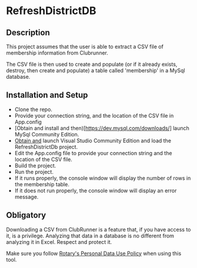 # RefreshDistrictDB

## Description
This project assumes that the user is able to extract a CSV file of membership information from Clubrunner.

The CSV file is then used to create and populate (or if it already exists, destroy, then create and populate) a table called 'membership' in a MySql database.

## Installation and Setup
- Clone the repo.
- Provide your connection string, and the location of the CSV file in App.config
- [Obtain and install and then)[https://dev.mysql.com/downloads/] launch MySql Community Edition.
- [Obtain and](https://visualstudio.microsoft.com/vs/community/) launch Visual Studio Community Edition and load the RefreshDistrictDb project.
- Edit the App.config file to provide your connection string and the location of the CSV file.
- Build the project.
- Run the project.
- If it runs properly, the console window will display the number of rows in the membership table.
- If it does not run properly, the console window will display an error message.

## Obligatory
Downloading a CSV from ClubRunner is a feature that, if you have access to it, is a privilege. Analyzing that data in a database is no different from analyzing it in Excel. Respect and protect it.


Make sure you follow [Rotary's Personal Data Use Policy](https://my.rotary.org/en/personal-data-use-policy) when using this tool.